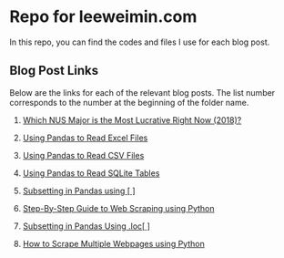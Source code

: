 # Repo for leeweimin.com

In this repo, you can find the codes and files I use for each blog post.

## Blog Post Links

Below are the links for each of the relevant blog posts. The list number corresponds to the number at the beginning of the folder name.

1. [Which NUS Major is the Most Lucrative Right Now (2018)?](https://www.leeweimin.com/2018/11/18/which-nus-major-is-the-most-lucrative-right-now-2018/)

2. [Using Pandas to Read Excel Files](https://www.leeweimin.com/2018/11/21/using-pandas-to-read-excel-files/)

3. [Using Pandas to Read CSV Files](https://www.leeweimin.com/2018/11/24/using-pandas-to-read-csv-files/)

4. [Using Pandas to Read SQLite Tables](https://www.leeweimin.com/2018/11/25/using-pandas-to-read-sqlite-tables/)

5. [Subsetting in Pandas using \[ \]](https://www.leeweimin.com/2018/11/29/subsetting-in-pandas-using/)

6. [Step-By-Step Guide to Web Scraping using Python](https://www.leeweimin.com/2018/12/05/step-by-step-guide-to-web-scraping-using-python/)

7. [Subsetting in Pandas Using .loc\[ \]](https://www.leeweimin.com/2018/12/09/subsetting-in-pandas-using-loc/)

8. [How to Scrape Multiple Webpages using Python](https://www.leeweimin.com/2018/12/23/how-to-scrape-multiple-webpages-using-python/)
